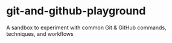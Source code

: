 # git-and-github-playground
A sandbox to experiment with common Git &amp; GitHub commands, techniques, and workflows
